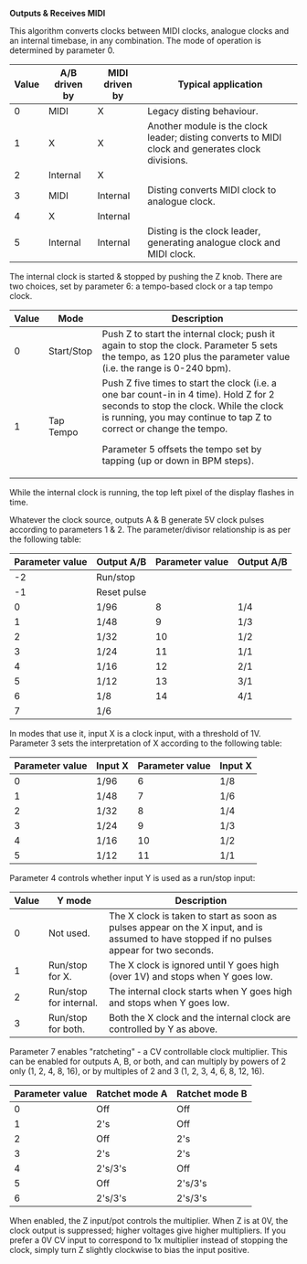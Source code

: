 
**Outputs & Receives MIDI**

This algorithm converts clocks between MIDI clocks, analogue clocks and an internal timebase, in any combination. The
mode of operation is determined by parameter 0.

<table>
<thead>
<tr class="header">
<th><strong>Value</strong></th>
<th><strong>A/B driven by</strong></th>
<th><strong>MIDI driven by</strong></th>
<th><strong>Typical application</strong></th>
</tr>
</thead>
<tbody>
<tr class="odd">
<td>
0
</td>
<td>
MIDI
</td>
<td>
X
</td>
<td>
Legacy disting behaviour.
</td>
</tr>
<tr class="even">
<td>
1
</td>
<td>
X
</td>
<td>
X
</td>
<td>
Another module is the clock leader; disting converts to MIDI clock and generates clock divisions.
</td>
</tr>
<tr class="odd">
<td>
2
</td>
<td>
Internal
</td>
<td>
X
</td>
<td></td>
</tr>
<tr class="even">
<td>
3
</td>
<td>
MIDI
</td>
<td>
Internal
</td>
<td>
Disting converts MIDI clock to analogue clock.
</td>
</tr>
<tr class="odd">
<td>
4
</td>
<td>
X
</td>
<td>
Internal
</td>
<td></td>
</tr>
<tr class="even">
<td>
5
</td>
<td>
Internal
</td>
<td>
Internal
</td>
<td>
Disting is the clock leader, generating analogue clock and MIDI clock.
</td>
</tr>
</tbody>
</table>

The internal clock is started & stopped by pushing the Z knob. There
are two choices, set by parameter 6: a tempo-based clock or a tap
tempo clock.

<table>
<thead>
<tr class="header">
<th><strong>Value</strong></th>
<th><strong>Mode</strong></th>
<th><strong>Description</strong></th>
</tr>
</thead>
<tbody>
<tr class="odd">
<td>
0
</td>
<td>
Start/Stop
</td>
<td>
Push Z to start the internal clock; push it again to stop the clock. Parameter 5 sets the tempo, as 120 plus the parameter value (i.e. the range is 0-240 bpm).
</td>
</tr>
<tr class="even">
<td>
1
</td>
<td>
Tap Tempo
</td>
<td>
Push Z five times to start the clock (i.e. a one bar count-in in 4 time). Hold Z for 2 seconds to stop the clock. While the clock is running, you may continue to tap Z to correct or change the tempo.

Parameter 5 offsets the tempo set by tapping (up or down in BPM steps).</td>
</tr>
</tbody>
</table>

While the internal clock is running, the top left pixel of the display
flashes in time.
>
Whatever the clock source, outputs A & B generate 5V clock pulses
according to parameters 1 & 2. The parameter/divisor relationship is
as per the following table:

| **Parameter value** | **Output A/B** | **Parameter value** | **Output A/B** |
|---------------------|----------------|---------------------|----------------|
| -2                  | Run/stop       |                     |                |
| -1                  | Reset pulse    |                     |                |
| 0                   | 1/96           | 8                   | 1/4            |
| 1                   | 1/48           | 9                   | 1/3            |
| 2                   | 1/32           | 10                  | 1/2            |
| 3                   | 1/24           | 11                  | 1/1            |
| 4                   | 1/16           | 12                  | 2/1            |
| 5                   | 1/12           | 13                  | 3/1            |
| 6                   | 1/8            | 14                  | 4/1            |
| 7                   | 1/6            |                     |                |

In modes that use it, input X is a clock input, with a threshold of
1V. Parameter 3 sets the interpretation of X according to the
following table:

| **Parameter value** | **Input X** | **Parameter value** | **Input X** |
|---------------------|-------------|---------------------|-------------|
| 0                   | 1/96        | 6                   | 1/8         |
| 1                   | 1/48        | 7                   | 1/6         |
| 2                   | 1/32        | 8                   | 1/4         |
| 3                   | 1/24        | 9                   | 1/3         |
| 4                   | 1/16        | 10                  | 1/2         |
| 5                   | 1/12        | 11                  | 1/1         |

Parameter 4 controls whether input Y is used as a run/stop input:

<table>
<thead>
<tr class="header">
<th><strong>Value</strong></th>
<th><strong>Y mode</strong></th>
<th><strong>Description</strong></th>
</tr>
</thead>
<tbody>
<tr class="odd">
<td>
0
</td>
<td>
Not used.
</td>
<td>
The X clock is taken to start as soon as pulses appear on the X input, and is assumed to have stopped if no pulses appear for two seconds.
</td>
</tr>
<tr class="even">
<td>
1
</td>
<td>
Run/stop for X.
</td>
<td>
The X clock is ignored until Y goes high (over 1V) and stops when Y goes low.
</td>
</tr>
<tr class="odd">
<td>
2
</td>
<td>
Run/stop for internal.
</td>
<td>
The internal clock starts when Y goes high and stops when Y goes
low.
</td>
</tr>
<tr class="even">
<td>
3
</td>
<td>
Run/stop for both.
</td>
<td>
Both the X clock and the internal clock are controlled by Y as above.
</td>
</tr>
</tbody>
</table>

Parameter 7 enables "ratcheting" - a CV controllable clock multiplier.
This can be enabled for outputs A, B, or both, and can multiply by
powers of 2 only (1, 2, 4, 8, 16), or by multiples of 2 and 3 (1, 2,
3, 4, 6, 8, 12, 16).

<table>
<thead>
<tr class="header">
<th><strong>Parameter value</strong></th>
<th><strong>Ratchet mode A</strong></th>
<th><strong>Ratchet mode B</strong></th>
</tr>
</thead>
<tbody>
<tr class="odd">
<td>0</td>
<td>
Off
</td>
<td>
Off
</td>
</tr>
<tr class="even">
<td>1</td>
<td>
2's
</td>
<td>
Off
</td>
</tr>
<tr class="odd">
<td>2</td>
<td>
Off
</td>
<td>
2's
</td>
</tr>
<tr class="even">
<td>3</td>
<td>
2's
</td>
<td>
2's
</td>
</tr>
<tr class="odd">
<td>4</td>
<td>
2's/3's
</td>
<td>
Off
</td>
</tr>
<tr class="even">
<td>5</td>
<td>
Off
</td>
<td>
2's/3's
</td>
</tr>
<tr class="odd">
<td>6</td>
<td>
2's/3's
</td>
<td>
2's/3's
</td>
</tr>
</tbody>
</table>

When enabled, the Z input/pot controls the multiplier. When Z is at
0V, the clock output is suppressed; higher voltages give higher
multipliers. If you prefer a 0V CV input to correspond to 1x
multiplier instead of stopping the clock, simply turn Z slightly
clockwise to bias the input positive.
